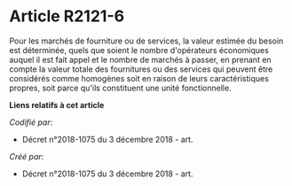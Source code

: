 # Article R2121-6

Pour les marchés de fourniture ou de services, la valeur estimée du besoin est déterminée, quels que soient le nombre
d'opérateurs économiques auquel il est fait appel et le nombre de marchés à passer, en prenant en compte la valeur totale des
fournitures ou des services qui peuvent être considérés comme homogènes soit en raison de leurs caractéristiques propres,
soit parce qu'ils constituent une unité fonctionnelle.

**Liens relatifs à cet article**

_Codifié par_:

  - Décret n°2018-1075 du 3 décembre 2018 - art.

_Créé par_:

  - Décret n°2018-1075 du 3 décembre 2018 - art.
